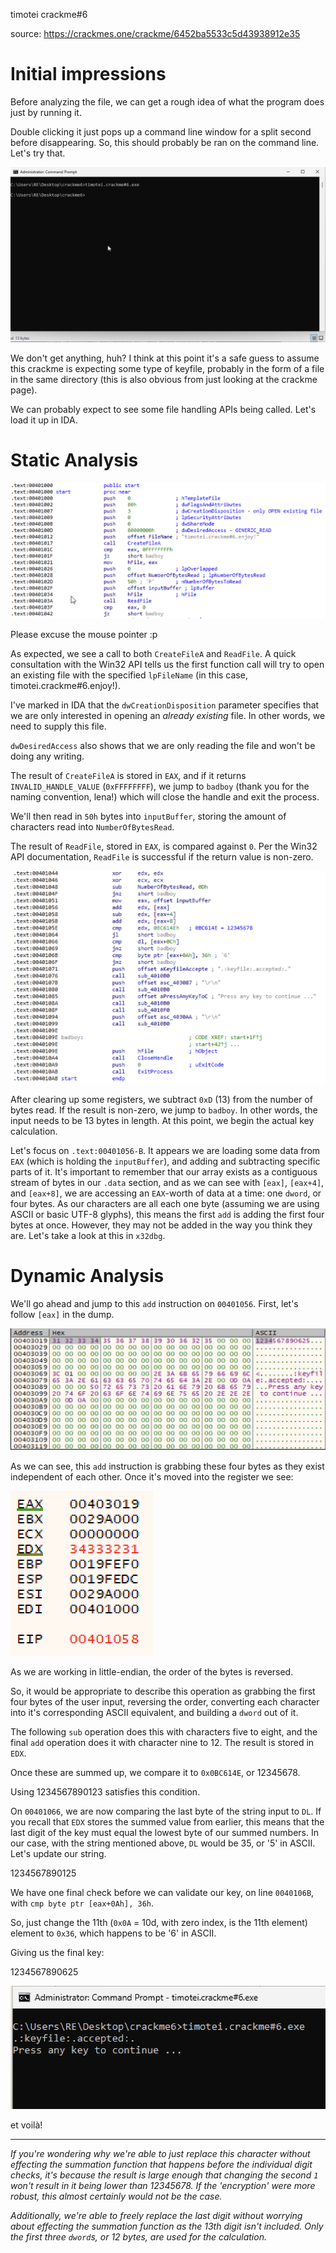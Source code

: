 timotei crackme#6

source: https://crackmes.one/crackme/6452ba5533c5d43938912e35

# Initial impressions
Before analyzing the file, we can get a rough idea of what the program does just by running it.

Double clicking it just pops up a command line window for a split second before disappearing. So, this should probably be ran on the command line. Let's try that.

![](1.png)

We don't get anything, huh? I think at this point it's a safe guess to assume this crackme is expecting some type of keyfile, probably in the form of a file in the same directory (this is also obvious from just looking at the crackme page).

We can probably expect to see some file handling APIs being called. Let's load it up in IDA.

# Static Analysis

![](2.png)

Please excuse the mouse pointer :p

As expected, we see a call to both `CreateFileA` and `ReadFile`. A quick consultation with the Win32 API tells us the first function call will try to open an existing file with the specified `lpFileName` (in this case, timotei.crackme#6.enjoy!).

I've marked in IDA that the `dwCreationDisposition` parameter specifies that we are only interested in opening an *already existing* file. In other words, we need to supply this file.

`dwDesiredAccess` also shows that we are only reading the file and won't be doing any writing.

The result of `CreateFileA` is stored in `EAX`, and if it returns `INVALID_HANDLE_VALUE` (`0xFFFFFFFF`), we jump to `badboy` (thank you for the naming convention, lena!) which will close the handle and exit the process.

We'll then read in `50h` bytes into `inputBuffer`, storing the amount of characters read into `NumberOfBytesRead`.

The result of `ReadFile`, stored in `EAX`, is compared against `0`. Per the Win32 API documentation, `ReadFile` is successful if the return value is non-zero.

![](3.png)

After clearing up some registers, we subtract `0xD` (13) from the number of bytes read. If the result is non-zero, we jump to `badboy`. In other words, the input needs to be 13 bytes in length. At this point, we begin the actual key calculation.

Let's focus on `.text:00401056-B`. It appears we are loading some data from `EAX` (which is holding the `inputBuffer`), and adding and subtracting specific parts of it. It's important to remember that our array exists as a contiguous stream of bytes in our `.data` section, and as we can see with `[eax]`, `[eax+4]`, and `[eax+8]`, we are accessing an `EAX`-worth of data at a time: one `dword`, or four bytes. As our characters are all each one byte (assuming we are using ASCII or basic UTF-8 glyphs), this means the first `add` is adding the first four bytes at once. However, they may not be added in the way you think they are. Let's take a look at this in `x32dbg`.

# Dynamic Analysis

We'll go ahead and jump to this `add` instruction on `00401056`. First, let's follow `[eax]` in the dump.

![](4.png)

As we can see, this `add` instruction is grabbing these four bytes as they exist independent of each other. Once it's moved into the register we see:

![](5.png)

As we are working in little-endian, the order of the bytes is reversed.

So, it would be appropriate to describe this operation as grabbing the first four bytes of the user input, reversing the order, converting each character into it's corresponding ASCII equivalent, and building a `dword` out of it.

The following `sub` operation does this with characters five to eight, and the final `add` operation does it with character nine to 12. The result is stored in `EDX`.

Once these are summed up, we compare it to `0x0BC614E`, or 12345678.

Using 1234567890123 satisfies this condition.

On `00401066`, we are now comparing the last byte of the string input to `DL`. If you recall that `EDX` stores the summed value from earlier, this means that the last digit of the key must equal the lowest byte of our summed numbers. In our case, with the string mentioned above, `DL` would be 35, or '5' in ASCII. Let's update our string.

1234567890125

We have one final check before we can validate our key, on line `0040106B`, with `cmp byte ptr [eax+0Ah], 36h`.

So, just change the 11th (`0x0A` = 10d, with zero index, is the 11th element) element to `0x36`, which happens to be '6' in ASCII.

Giving us the final key:

1234567890625

![](6.png)

et voilà!

___

*If you're wondering why we're able to just replace this character without effecting the summation function that happens before the individual digit checks, it's because the result is large enough that changing the second `1` won't result in it being lower than 12345678. If the 'encryption' were more robust, this almost certainly would not be the case.*

*Additionally, we're able to freely replace the last digit without worrying about effecting the summation function as the 13th digit isn't included. Only the first three `dword`s, or 12 bytes, are used for the calculation.*